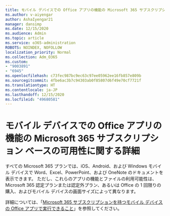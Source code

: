 ```yaml
---
title: モバイル デバイスでの Office アプリの機能の Microsoft 365 サブスクリプション ベースの可用性に関する詳細
ms.author: v-aiyengar
author: AshaIyengar21
manager: dansimp
ms.date: 12/15/2020
ms.audience: Admin
ms.topic: article
ms.service: o365-administration
ROBOTS: NOINDEX, NOFOLLOW
localization_priority: Normal
ms.collection: Adm_O365
ms.custom:
- "9003891"
- "6945"
ms.openlocfilehash: c73fec987bc9ec63c97ee05962ee16fb857e809b
ms.sourcegitcommit: 4fbe6ac3b7c94303ab0f85807d6f49e70cf7721f
ms.translationtype: HT
ms.contentlocale: ja-JP
ms.lasthandoff: 12/15/2020
ms.locfileid: "49680581"
---
```

# <a name="learn-about-microsoft-365-subscriptionbased-availability-of-office-apps-features-on-mobile-devices"></a>モバイル デバイスでの Office アプリの機能の Microsoft 365 サブスクリプション ベースの可用性に関する詳細

すべての Microsoft 365 プランでは、iOS、Android、および Windows モバイル デバイスで Word、Excel、PowerPoint、および OneNote のドキュメントを表示できます。 ただし、これらのアプリの機能とファイルの利用可能性は、Microsoft 365 認定プランまたは認定外プラン、あるいは Office の 1 回限りの購入、およびモバイル デバイスの画面サイズによって異なります。

詳細については、「[Microsoft 365 サブスクリプションを持つモバイル デバイスの Office アプリで実行できること](https://go.microsoft.com/fwlink/?linkid=2135575)」を参照してください。 